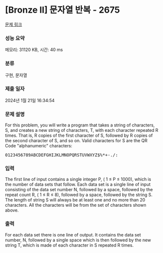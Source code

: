 # [Bronze II] 문자열 반복 - 2675 

[문제 링크](https://www.acmicpc.net/problem/2675) 

### 성능 요약

메모리: 31120 KB, 시간: 40 ms

### 분류

구현, 문자열

### 제출 일자

2024년 1월 21일 16:34:54

### 문제 설명

<p>For this problem, you will write a program that takes a string of characters, S, and creates a new string of characters, T, with each character repeated R times. That is, R copies of the first character of S, followed by R copies of the second character of S, and so on. Valid characters for S are the QR Code "alphanumeric" characters:</p>

<pre>0123456789ABCDEFGHIJKLMNOPQRSTUVWXYZ$%*+-./:</pre>

### 입력 

 <p>The first line of input contains a single integer P, ( 1 ≤ P ≤ 1000), which is the number of data sets that follow. Each data set is a single line of input consisting of the data set number N, followed by a space, followed by the repeat count R, ( 1 ≤ R ≤ 8), followed by a space, followed by the string S. The length of string S will always be at least one and no more than 20 characters. All the characters will be from the set of characters shown above.</p>

### 출력 

 <p>For each data set there is one line of output. It contains the data set number, N, followed by a single space which is then followed by the new string T, which is made of each character in S repeated R times.</p>

